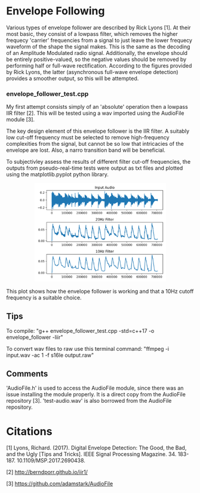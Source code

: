 # Envelope Following

Various types of envelope follower are described by Rick Lyons [1]. At their most basic, they consist of a lowpass filter, which removes the higher frequecy 'carrier' frequencies from a signal to just leave the lower frequecy waveform of the shape the signal makes. This is the same as the decoding of an Amplitude Modulated radio signal. Additionally, the envelope should be entirely positive-valued, so the negative values should be removed by performing half or full-wave rectification. According to the figures provided by Rick Lyons, the latter (asynchronous full-wave envelope detection) provides a smoother output, so this will be attempted.

### envelope_follower_test.cpp

My first attempt consists simply of an 'absolute' operation then a lowpass IIR filter [2]. This will be tested using a wav imported using the AudioFile module [3].

The key design element of this envelope follower is the IIR filter. A suitably low cut-off frequency must be selected to remove high-frequency complexities from the signal, but cannot be so low that intricacies of the envelope are lost. Also, a narro transition band will be beneficial.

To subjectivley assess the results of different filter cut-off frequencies, the outputs from pseudo-real-time tests were output as txt files and plotted using the matplotlib.pyplot python library.

<div align="center">
    <img width="70%" src="filter_comparison.svg">
</div>

This plot shows how the envelope follower is working and that a 10Hz cutoff frequency is a suitable choice.

## Tips

To compile:
    "g++ envelope_follower_test.cpp -std=c++17 -o envelope_follower -liir"

To convert wav files to raw use this terminal command:
    "ffmpeg -i input.wav -ac 1 -f s16le output.raw"

## Comments

'AudioFile.h' is used to access the AudioFile module, since there was an issue installing the module properly. It is a direct copy from the AudioFile repository [3]. 'test-audio.wav' is also borrowed from the AudioFile repository.

# Citations

[1] Lyons, Richard. (2017). Digital Envelope Detection: The Good, the Bad, and the Ugly [Tips and Tricks]. IEEE Signal Processing Magazine. 34. 183-187. 10.1109/MSP.2017.2690438.

[2] http://berndporr.github.io/iir1/

[3] https://github.com/adamstark/AudioFile 
